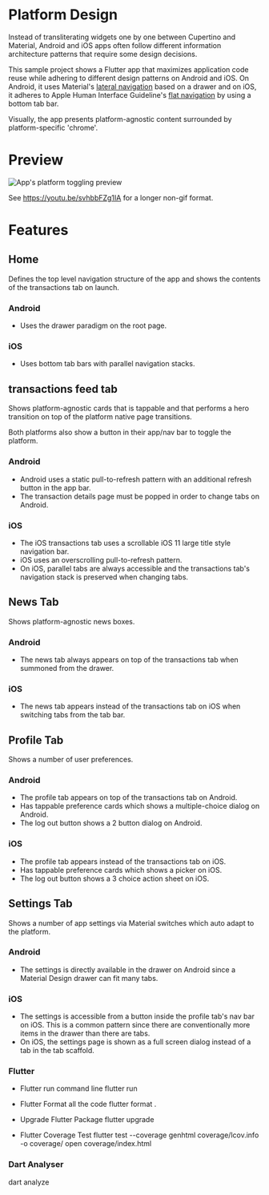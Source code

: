 # Platform Design

Instead of transliterating widgets one by one between Cupertino and Material,
Android and iOS apps often follow different information architecture patterns
that require some design decisions.

This sample project shows a Flutter app that maximizes application code reuse
while adhering to different design patterns on Android and iOS. On
Android, it uses Material's [lateral navigation](https://material.io/design/navigation/understanding-navigation.html#types-of-navigation)
based on a drawer and on iOS, it adheres to Apple Human Interface Guideline's
[flat navigation](https://developer.apple.com/design/human-interface-guidelines/ios/app-architecture/navigation/)
by using a bottom tab bar.

Visually, the app presents platform-agnostic content surrounded by
platform-specific 'chrome'.

# Preview

![App's platform toggling preview](adaptive-overview.gif)

See https://youtu.be/svhbbFZg1IA for a longer non-gif format.

# Features

## Home

Defines the top level navigation structure of the app and shows the contents
of the transactions tab on launch.

### Android

* Uses the drawer paradigm on the root page.

### iOS

* Uses bottom tab bars with parallel navigation stacks.

## transactions feed tab

Shows platform-agnostic cards that is tappable and that performs a hero
transition on top of the platform native page transitions.

Both platforms also show a button in their app/nav bar to toggle the platform.

### Android

* Android uses a static pull-to-refresh pattern with an additional refresh
button in the app bar.
* The transaction details page must be popped in order to change tabs on Android.

### iOS

* The iOS transactions tab uses a scrollable iOS 11 large title style navigation bar.
* iOS uses an overscrolling pull-to-refresh pattern.
* On iOS, parallel tabs are always accessible and the transactions tab's navigation
stack is preserved when changing tabs.

## News Tab

Shows platform-agnostic news boxes.

### Android

* The news tab always appears on top of the transactions tab when summoned from the
drawer.

### iOS

* The news tab appears instead of the transactions tab on iOS when switching tabs from
the tab bar.

## Profile Tab

Shows a number of user preferences.

### Android

* The profile tab appears on top of the transactions tab on Android.
* Has tappable preference cards which shows a multiple-choice dialog on Android.
* The log out button shows a 2 button dialog on Android.

### iOS

* The profile tab appears instead of the transactions tab on iOS.
* Has tappable preference cards which shows a picker on iOS.
* The log out button shows a 3 choice action sheet on iOS.

## Settings Tab

Shows a number of app settings via Material switches which auto adapt to the
platform.

### Android

* The settings is directly available in the drawer on Android since a Material
Design drawer can fit many tabs.

### iOS

* The settings is accessible from a button inside the profile tab's nav bar on
iOS. This is a common pattern since there are conventionally more items in the
drawer than there are tabs.
* On iOS, the settings page is shown as a full screen dialog instead of a tab
in the tab scaffold.


### Flutter

* Flutter run command line
flutter run

* Flutter Format all the code
flutter format .

* Upgrade Flutter Package
flutter upgrade

* Flutter Coverage Test
flutter test --coverage
genhtml coverage/lcov.info -o coverage/
open coverage/index.html

### Dart Analyser
dart analyze
